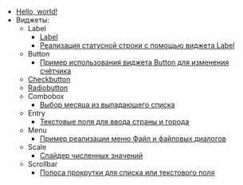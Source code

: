 - [Hello, world!](hello-world)
- Виджеты:
  - Label
    - [Label](widget-label)
    - [Реализация статусной строки с помощью виджета Label](label-as-status-bar)
  - Button
    - [Пример использования виджета Button для изменения счётчика](widget-button)
  - [Checkbutton](widget-checkbutton)
  - [Radiobutton](widget-radiobutton)
  - Combobox
    - [Выбор месяца из выпадающего списка](widget-combobox-month)
  - Entry
    - [Текстовые поля для ввода страны и города](widget-entry-country-and-city)
  - Menu
    - [Пример реализации меню Файл и файловых диалогов](widget-menu-file)
  - Scale
    - [Слайдер численных значений](widget-scale)
  - Scrollbar
    - [Полоса прокрутки для списка или текстового поля](widget-scrollbar-for-list-or-text)
